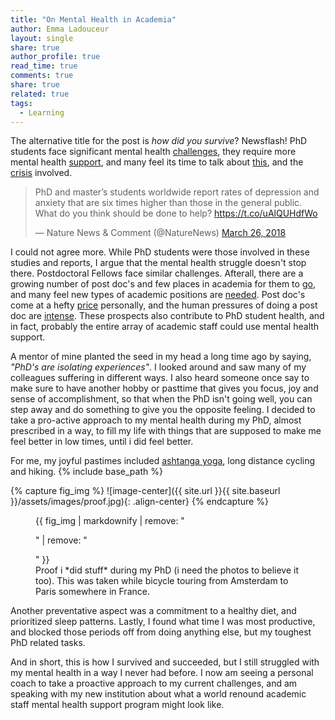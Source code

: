```yaml
---
title: "On Mental Health in Academia"
author: Emma Ladouceur
layout: single
share: true
author_profile: true
read_time: true
comments: true
share: true
related: true
tags:
  - Learning
---
```


The alternative title for the post is *how did you survive*? Newsflash! PhD students face significant mental health [challenges](http://www.sciencemag.org/careers/2017/04/phd-students-face-significant-mental-health-challenges), they require more mental health [support](http://www.sciencemag.org/careers/2018/03/graduate-students-need-more-mental-health-support-new-study-highlights), and many feel its time to talk about [this](https://www.nature.com/articles/d41586-018-04023-5), and the [crisis](http://www.sciencemag.org/careers/2018/03/graduate-students-need-more-mental-health-support-new-study-highlights) involved.

<blockquote class="twitter-tweet" data-lang="en"><p lang="en" dir="ltr">PhD and master’s students worldwide report rates of depression and anxiety that are six times higher than those in the general public. What do you think should be done to help? <a href="https://t.co/uAlQUHdfWo">https://t.co/uAlQUHdfWo</a></p>&mdash; Nature News &amp; Comment (@NatureNews) <a href="https://twitter.com/NatureNews/status/978212558938296321?ref_src=twsrc%5Etfw">March 26, 2018</a></blockquote>
<script async src="https://platform.twitter.com/widgets.js" charset="utf-8"></script>
 
I could not agree more. While PhD students were those involved in these studies and reports, I argue that the mental health struggle doesn't stop there. Postdoctoral Fellows face similar challenges. Afterall, there are a growing number of post doc's and few places in academia for them to [go](https://www.nature.com/news/the-future-of-the-postdoc-1.17253), and many feel new types of academic positions are [needed](https://www.nature.com/news/2011/110302/full/471007a.html).  Post doc's come at a hefty [price](http://www.sciencemag.org/careers/2017/01/price-doing-postdoc) personally, and the human pressures of doing a post doc are [intense](https://www.theguardian.com/science/head-quarters/2017/aug/10/the-human-cost-of-the-pressures-of-postdoctoral-research). These prospects also contribute to PhD student health, and in fact, probably the entire array of academic staff could use mental health support.

A mentor of mine planted the seed in my head a long time ago by saying, *"PhD's are isolating experiences"*. I looked around and saw many of my colleagues suffering in different ways. I also heard someone once say to make sure to have another hobby or pasttime that gives you focus, joy and sense of accomplishment, so that when the PhD isn't going well, you can step away and do something to give you the opposite feeling. I decided to take a pro-active approach to my mental health during my PhD, almost prescribed in a way, to fill my life with things that are supposed to make me feel better in low times, until i did feel better. 

For me, my joyful pastimes included [ashtanga yoga](https://youtu.be/aUgtMaAZzW0), long distance cycling and hiking. 
{% include base_path %}

{% capture fig_img %}
![image-center]({{ site.url }}{{ site.baseurl }}/assets/images/proof.jpg){: .align-center}
{% endcapture %}

<figure>
  {{ fig_img | markdownify | remove: "<p>" | remove: "</p>" }}
  <figcaption>Proof i *did stuff* during my PhD (i need the photos to believe it too). This was taken while bicycle touring from Amsterdam to Paris somewhere in France.</figcaption>
</figure>

Another preventative aspect was a commitment to a healthy diet, and prioritized sleep patterns. Lastly, I found what time I was most productive, and blocked those periods off from doing anything else, but my toughest PhD related tasks.


And in short, this is how I survived and succeeded, but I still struggled with my mental health in a way I never had before. I now am seeing a personal coach to take a proactive approach to my current challenges, and am speaking with my new institution about what a world renound academic staff mental health support program might look like.


